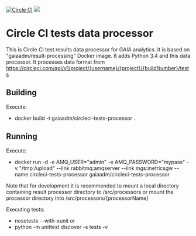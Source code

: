 [![Circle CI](https://circleci.com/gh/gaia-adm/circleci-tests-processor.svg?style=svg)](https://circleci.com/gh/gaia-adm/circleci-tests-processor) [![](https://badge.imagelayers.io/gaiaadm/circleci-tests-processor:latest.svg)](https://imagelayers.io/?images=gaiaadm/circleci-tests-processor:latest 'Get your own badge on imagelayers.io')

# Circle CI tests data processor

This is Circle CI test results data processor for GAIA analytics. It is based on "gaiaadm/result-processing" Docker image. It adds Python 3.4 and this data processor. It processes data format from <a href="https://circleci.com/api/v1/project/{username}/{project}/{buildNumber}/tests">https://circleci.com/api/v1/project/{username}/{project}/{buildNumber}/tests</a>

## Building

Execute:
- docker build -t gaiaadm/circleci-tests-processor .

## Running

Execute:
- docker run -d -e AMQ_USER="admin" -e AMQ_PASSWORD="mypass" -v "/tmp:/upload" --link rabbitmq:amqserver --link mgs:metricsgw --name circleci-tests-processor gaiaadm/circleci-tests-processor

Note that for development it is recommended to mount a local directory containing result processor directory to /src/processors or mount the processor directory into /src/processors/{processorName}

Executing tests:
- nosetests --with-xunit
or
- python -m unittest discover -s tests -v
